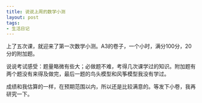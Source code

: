 ```yaml
---
title: 说说上周的数学小测
layout: post
tags:
- 生活日记
---
```


上了五次课，就迎来了第一次数学小测。A3的卷子，一个小时，满分100分，20分的附加题。

说说考试感受：题量略微有些大；必做题不难，考得几次课学过的知识。附加题有两个题没有来得及做完，最后一题的鸟头模型和风筝模型我没有学过。

成绩和我估算的一样，在预期范围以内，所以还是比较满意的。等发下小卷，我再研究一下。
